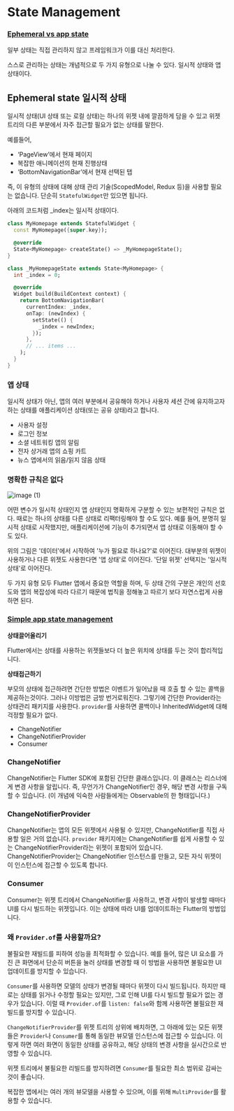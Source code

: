 # State Management

### [**Ephemeral vs app state**](https://docs.flutter.dev/data-and-backend/state-mgmt/ephemeral-vs-app)

일부 상태는 직접 관리하지 않고 프레임워크가 이를 대신 처리한다.

스스로 관리하는 상태는 개념적으로 두 가지 유형으로 나눌 수 있다. 일시적 상태와 앱 상태이다.

## Ephemeral state  일시적 상태

일시적 상태(UI 상태 또는 로컬 상태)는 하나의 위젯 내에 깔끔하게 담을 수 있고 위젯 트리의 다른 부분에서 자주 접근할 필요가 없는 상태를 말한다.

예를들어, 

- ‘PageView’에서 현재 페이지
- 복잡한 애니메이션의 현재 진행상태
- ‘BottomNavigationBar’에서 현재 선택된 탭

즉, 이 유형의 상태에 대해 상태 관리 기술(ScopedModel, Redux 등)을 사용할 필요는 없습니다. 단순히 `StatefulWidget`만 있으면 됩니다.

아래의 코드처럼 _index는 일시적 상태이다.

```dart
class MyHomepage extends StatefulWidget {
  const MyHomepage({super.key});

  @override
  State<MyHomepage> createState() => _MyHomepageState();
}

class _MyHomepageState extends State<MyHomepage> {
  int _index = 0;

  @override
  Widget build(BuildContext context) {
    return BottomNavigationBar(
      currentIndex: _index,
      onTap: (newIndex) {
        setState(() {
          _index = newIndex;
        });
      },
      // ... items ...
    );
  }
}

```

### 앱 상태

일시적 상태가 아닌, 앱의 여러 부분에서 공유해야 하거나 사용자 세션 간에 유지하고자 하는 상태를 애플리케이션 상태(또는 공유 상태)라고 합니다.

- 사용자 설정
- 로그인 정보
- 소셜 네트워킹 앱의 알림
- 전자 상거래 앱의 쇼핑 카트
- 뉴스 앱에서의 읽음/읽지 않음 상태

### 명확한 규칙은 없다

![image (1)](https://github.com/user-attachments/assets/9a1ead16-3ac8-4f21-9924-cf7ae0437930)

 

어떤 변수가 일시적 상태인지 앱 상태인지 명확하게 구분할 수 있는 보편적인 규칙은 없다. 때로는 하나의 상태를 다른 상태로 리팩터링해야 할 수도 있다. 예를 들어, 분명히 일시적 상태로 시작했지만, 애플리케이션에 기능이 추가되면서 앱 상태로 이동해야 할 수도 있다.

위의 그림은 '데이터'에서 시작하여 '누가 필요로 하나요?'로 이어진다. 대부분의 위젯이 사용하거나 다른 위젯도 사용한다면 '앱 상태'로 이어진다. '단일 위젯' 선택지는 '일시적 상태'로 이어진다.

두 가지 유형 모두 Flutter 앱에서 중요한 역할을 하며, 두 상태 간의 구분은 개인의 선호도와 앱의 복잡성에 따라 다르기 때문에 법칙을 정해놓고 따르기 보다 자연스럽게 사용하면 된다.

### [**Simple app state management**](https://docs.flutter.dev/data-and-backend/state-mgmt/simple)

**상태끌어올리기**

Flutter에서는 상태를 사용하는 위젯들보다 더 높은 위치에 상태를 두는 것이 합리적입니다.

**상태접근하기**

부모의 상태에 접근하려면 간단한 방법은 이벤트가 일어났을 때 호출 할 수 있는 콜백을 제공하는것이다. 그러나 이방법은 금방 번거로워진다. 그렇기에 간단한 Provider라는 상태관리 패키지를 사용한다. `provider`를 사용하면 콜백이나 InheritedWidget에 대해 걱정할 필요가 없다.

- ChangeNotifier
- ChangeNotifierProvider
- Consumer

### ChangeNotifier

ChangeNotifier는 Flutter SDK에 포함된 간단한 클래스입니다. 이 클래스는 리스너에게 변경 사항을 알립니다. 즉, 무언가가 ChangeNotifier인 경우, 해당 변경 사항을 구독할 수 있습니다. (이 개념에 익숙한 사람들에게는 Observable의 한 형태입니다.)

### ChangeNotifierProvider

ChangeNotifier는 앱의 모든 위젯에서 사용될 수 있지만, ChangeNotifier를 직접 사용할 일은 거의 없습니다. `provider` 패키지에는 ChangeNotifier를 쉽게 사용할 수 있는 ChangeNotifierProvider라는 위젯이 포함되어 있습니다. ChangeNotifierProvider는 ChangeNotifier 인스턴스를 만들고, 모든 자식 위젯이 이 인스턴스에 접근할 수 있도록 합니다.

### Consumer

Consumer는 위젯 트리에서 ChangeNotifier를 사용하고, 변경 사항이 발생할 때마다 UI를 다시 빌드하는 위젯입니다. 이는 상태에 따라 UI를 업데이트하는 Flutter의 방법입니다.

### 왜 `Provider.of`를 사용할까요?

불필요한 재빌드를 피하여 성능을 최적화할 수 있습니다. 예를 들어, 많은 UI 요소를 가진 큰 화면에서 단순히 버튼을 눌러 상태를 변경할 때 이 방법을 사용하면 불필요한 UI 업데이트를 방지할 수 있습니다.

`Consumer`를 사용하면 모델의 상태가 변경될 때마다 위젯이 다시 빌드됩니다. 하지만 때로는 상태를 읽거나 수정할 필요는 있지만, 그로 인해 UI를 다시 빌드할 필요가 없는 경우가 있습니다. 이럴 때 `Provider.of`를 `listen: false`와 함께 사용하면 불필요한 재빌드를 방지할 수 있습니다.

`ChangeNotifierProvider`를 위젯 트리의 상위에 배치하면, 그 아래에 있는 모든 위젯들은 `Provider`나 `Consumer`를 통해 동일한 뷰모델 인스턴스에 접근할 수 있습니다. 이렇게 하면 여러 화면이 동일한 상태를 공유하고, 해당 상태의 변경 사항을 실시간으로 반영할 수 있습니다.

위젯 트리에서 불필요한 리빌드를 방지하려면 `Consumer`를 필요한 최소 범위로 감싸는 것이 좋습니다.

복잡한 앱에서는 여러 개의 뷰모델을 사용할 수 있으며, 이를 위해 `MultiProvider`를 활용할 수 있습니다.
